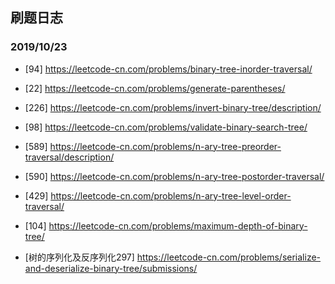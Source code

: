 ## 刷题日志

### 2019/10/23
- [94] https://leetcode-cn.com/problems/binary-tree-inorder-traversal/
- [22] https://leetcode-cn.com/problems/generate-parentheses/
- [226] https://leetcode-cn.com/problems/invert-binary-tree/description/
- [98] https://leetcode-cn.com/problems/validate-binary-search-tree/
- [589] https://leetcode-cn.com/problems/n-ary-tree-preorder-traversal/description/
- [590] https://leetcode-cn.com/problems/n-ary-tree-postorder-traversal/
- [429] https://leetcode-cn.com/problems/n-ary-tree-level-order-traversal/
- [104] https://leetcode-cn.com/problems/maximum-depth-of-binary-tree/

- [树的序列化及反序列化297] https://leetcode-cn.com/problems/serialize-and-deserialize-binary-tree/submissions/